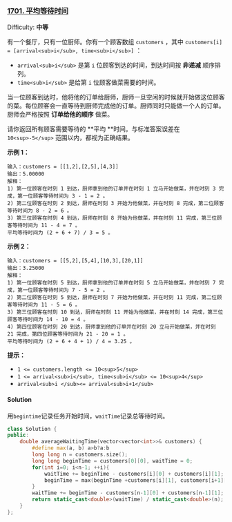 ### [1701\. 平均等待时间](https://leetcode-cn.com/problems/average-waiting-time/)

Difficulty: **中等**


有一个餐厅，只有一位厨师。你有一个顾客数组 `customers` ，其中 `customers[i] = [arrival<sub>i</sub>, time<sub>i</sub>]` ：

*   `arrival<sub>i</sub>` 是第 `i` 位顾客到达的时间，到达时间按 **非递减** 顺序排列。
*   `time<sub>i</sub>` 是给第 `i` 位顾客做菜需要的时间。

当一位顾客到达时，他将他的订单给厨师，厨师一旦空闲的时候就开始做这位顾客的菜。每位顾客会一直等待到厨师完成他的订单。厨师同时只能做一个人的订单。厨师会严格按照 **订单给他的顺序** 做菜。

请你返回所有顾客需要等待的 **平均 **时间。与标准答案误差在 `10<sup>-5</sup>` 范围以内，都视为正确结果。

**示例 1：**

```
输入：customers = [[1,2],[2,5],[4,3]]
输出：5.00000
解释：
1) 第一位顾客在时刻 1 到达，厨师拿到他的订单并在时刻 1 立马开始做菜，并在时刻 3 完成，第一位顾客等待时间为 3 - 1 = 2 。
2) 第二位顾客在时刻 2 到达，厨师在时刻 3 开始为他做菜，并在时刻 8 完成，第二位顾客等待时间为 8 - 2 = 6 。
3) 第三位顾客在时刻 4 到达，厨师在时刻 8 开始为他做菜，并在时刻 11 完成，第三位顾客等待时间为 11 - 4 = 7 。
平均等待时间为 (2 + 6 + 7) / 3 = 5 。
```

**示例 2：**

```
输入：customers = [[5,2],[5,4],[10,3],[20,1]]
输出：3.25000
解释：
1) 第一位顾客在时刻 5 到达，厨师拿到他的订单并在时刻 5 立马开始做菜，并在时刻 7 完成，第一位顾客等待时间为 7 - 5 = 2 。
2) 第二位顾客在时刻 5 到达，厨师在时刻 7 开始为他做菜，并在时刻 11 完成，第二位顾客等待时间为 11 - 5 = 6 。
3) 第三位顾客在时刻 10 到达，厨师在时刻 11 开始为他做菜，并在时刻 14 完成，第三位顾客等待时间为 14 - 10 = 4 。
4) 第四位顾客在时刻 20 到达，厨师拿到他的订单并在时刻 20 立马开始做菜，并在时刻 21 完成，第四位顾客等待时间为 21 - 20 = 1 。
平均等待时间为 (2 + 6 + 4 + 1) / 4 = 3.25 。
```

**提示：**

*   `1 <= customers.length <= 10<sup>5</sup>`
*   `1 <= arrival<sub>i</sub>, time<sub>i</sub> <= 10<sup>4</sup>`
*   `arrival<sub>i </sub><= arrival<sub>i+1</sub>`


#### Solution

用`begintime`记录任务开始时间，`waitTime`记录总等待时间。

```cpp
class Solution {
public:
    double averageWaitingTime(vector<vector<int>>& customers) {
        #define max(a, b) a>b?a:b
        long long n = customers.size();
        long long beginTime = customers[0][0], waitTime = 0;
        for(int i=0; i<n-1; ++i){
            waitTime += beginTime - customers[i][0] + customers[i][1];
            beginTime = max(beginTime +customers[i][1], customers[i+1][0]);
        }
        waitTime += beginTime - customers[n-1][0] + customers[n-1][1];
        return static_cast<double>(waitTime) / static_cast<double>(n);
    }
};
```